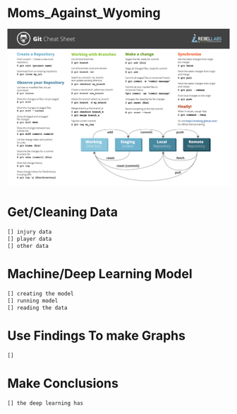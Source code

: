 # Moms_Against_Wyoming
![alt text](GitCommands.png)

# Get/Cleaning Data
    [] injury data
    [] player data
    [] other data

# Machine/Deep Learning Model
    [] creating the model
    [] running model
    [] reading the data

# Use Findings To make Graphs
    [] 

# Make Conclusions
    [] the deep learning has 